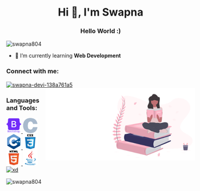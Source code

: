 <h1 align="center">Hi 👋, I'm Swapna</h1>
<h3 align="center">Hello World :)</h3>

<p align="left"> <img src="https://komarev.com/ghpvc/?username=swapna804&label=Profile%20views&color=0e75b6&style=flat" alt="swapna804" /> </p>

- 🌱 I’m currently learning **Web Development**


<h3 align="left">Connect with me:</h3>
<p align="left">
<a href="https://linkedin.com/in/swapna-devi-138a761a5" target="blank"><img align="center" src="https://cdn.jsdelivr.net/npm/simple-icons@3.0.1/icons/linkedin.svg" alt="swapna-devi-138a761a5" height="30" width="40" /></a>
  <img align="right" alt="Coding" width="400" src="https://github.com/Swapna804/Swapna.github.io/blob/master/images/20200713_162303_0000.png">
</p>

<h3 align="left">Languages and Tools:</h3>
<p align="left"> <a href="https://getbootstrap.com" target="_blank"> <img src="https://raw.githubusercontent.com/devicons/devicon/master/icons/bootstrap/bootstrap-plain-wordmark.svg" alt="bootstrap" width="40" height="40"/> </a> <a href="https://www.cprogramming.com/" target="_blank"> <img src="https://raw.githubusercontent.com/devicons/devicon/master/icons/c/c-original.svg" alt="c" width="40" height="40"/> </a> <a href="https://www.w3schools.com/cpp/" target="_blank"> <img src="https://raw.githubusercontent.com/devicons/devicon/master/icons/cplusplus/cplusplus-original.svg" alt="cplusplus" width="40" height="40"/> </a> <a href="https://www.w3schools.com/css/" target="_blank"> <img src="https://raw.githubusercontent.com/devicons/devicon/master/icons/css3/css3-original-wordmark.svg" alt="css3" width="40" height="40"/> </a> <a href="https://www.w3.org/html/" target="_blank"> <img src="https://raw.githubusercontent.com/devicons/devicon/master/icons/html5/html5-original-wordmark.svg" alt="html5" width="40" height="40"/> </a> <a href="https://www.java.com" target="_blank"> <img src="https://raw.githubusercontent.com/devicons/devicon/master/icons/java/java-original.svg" alt="java" width="40" height="40"/> </a> <a href="https://www.adobe.com/products/xd.html" target="_blank"> <img src="https://cdn.worldvectorlogo.com/logos/adobe-xd.svg" alt="xd" width="40" height="40"/> </a> </p>

<p><img align="center" src="https://github-readme-stats.vercel.app/api/top-langs?username=swapna804&show_icons=true&locale=en&layout=compact" alt="swapna804" /></p>

